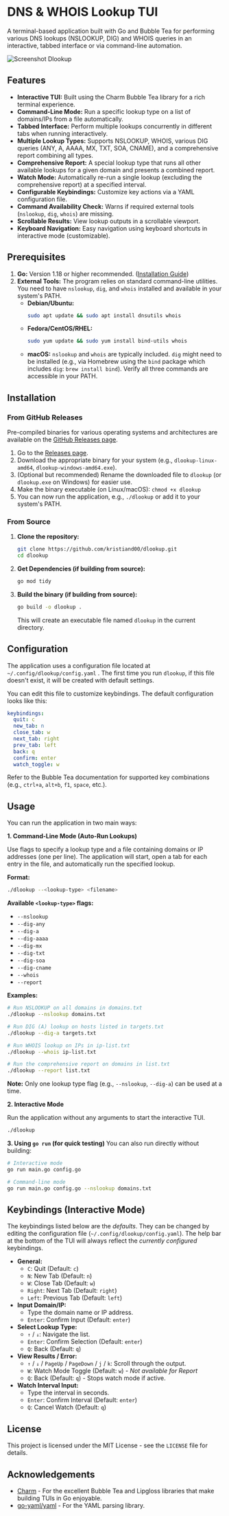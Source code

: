 # DNS & WHOIS Lookup TUI

A terminal-based application built with Go and Bubble Tea for performing various DNS lookups (NSLOOKUP, DIG) and WHOIS queries in an interactive, tabbed interface or via command-line automation.

![Screenshot Dlookup](https://github.com/kristiand00/dlookup/blob/main/preview.png?raw=true)

## Features

* **Interactive TUI:** Built using the Charm Bubble Tea library for a rich terminal experience.
* **Command-Line Mode:** Run a specific lookup type on a list of domains/IPs from a file automatically.
* **Tabbed Interface:** Perform multiple lookups concurrently in different tabs when running interactively.
* **Multiple Lookup Types:** Supports NSLOOKUP, WHOIS, various DIG queries (ANY, A, AAAA, MX, TXT, SOA, CNAME), and a comprehensive report combining all types.
* **Comprehensive Report:** A special lookup type that runs all other available lookups for a given domain and presents a combined report.
* **Watch Mode:** Automatically re-run a single lookup (excluding the comprehensive report) at a specified interval.
* **Configurable Keybindings:** Customize key actions via a YAML configuration file.
* **Command Availability Check:** Warns if required external tools (`nslookup`, `dig`, `whois`) are missing.
* **Scrollable Results:** View lookup outputs in a scrollable viewport.
* **Keyboard Navigation:** Easy navigation using keyboard shortcuts in interactive mode (customizable).

## Prerequisites

1.  **Go:** Version 1.18 or higher recommended. ([Installation Guide](https://go.dev/doc/install))
2.  **External Tools:** The program relies on standard command-line utilities. You need to have `nslookup`, `dig`, and `whois` installed and available in your system's PATH.
    * **Debian/Ubuntu:**
        ```bash
        sudo apt update && sudo apt install dnsutils whois
        ```
    * **Fedora/CentOS/RHEL:**
        ```bash
        sudo yum update && sudo yum install bind-utils whois
        ```
    * **macOS:** `nslookup` and `whois` are typically included. `dig` might need to be installed (e.g., via Homebrew using the `bind` package which includes `dig`: `brew install bind`). Verify all three commands are accessible in your PATH.

## Installation

### From GitHub Releases

Pre-compiled binaries for various operating systems and architectures are available on the [GitHub Releases page](https://github.com/kristiand00/dlookup/releases).

1. Go to the [Releases page](https://github.com/kristiand00/dlookup/releases).
2. Download the appropriate binary for your system (e.g., `dlookup-linux-amd64`, `dlookup-windows-amd64.exe`).
3. (Optional but recommended) Rename the downloaded file to `dlookup` (or `dlookup.exe` on Windows) for easier use.
4. Make the binary executable (on Linux/macOS): `chmod +x dlookup`
5. You can now run the application, e.g., `./dlookup` or add it to your system's PATH.

### From Source

1.  **Clone the repository:**
    ```bash
    git clone https://github.com/kristiand00/dlookup.git
    cd dlookup
    ```

2.  **Get Dependencies (if building from source):**
    ```bash
    go mod tidy
    ```

3.  **Build the binary (if building from source):**
    ```bash
    go build -o dlookup .
    ```
    This will create an executable file named `dlookup` in the current directory.

## Configuration

The application uses a configuration file located at `~/.config/dlookup/config.yaml` . The first time you run `dlookup`, if this file doesn't exist, it will be created with default settings.

You can edit this file to customize keybindings. The default configuration looks like this:

```yaml
keybindings:
  quit: c
  new_tab: n
  close_tab: w
  next_tab: right
  prev_tab: left
  back: q
  confirm: enter
  watch_toggle: w
```

Refer to the Bubble Tea documentation for supported key combinations (e.g., `ctrl+a`, `alt+b`, `f1`, `space`, etc.).

## Usage

You can run the application in two main ways:

**1. Command-Line Mode (Auto-Run Lookups)**

   Use flags to specify a lookup type and a file containing domains or IP addresses (one per line). The application will start, open a tab for each entry in the file, and automatically run the specified lookup.

   **Format:**
   ```bash
   ./dlookup --<lookup-type> <filename>
   ```

   **Available `<lookup-type>` flags:**
   * `--nslookup`
   * `--dig-any`
   * `--dig-a`
   * `--dig-aaaa`
   * `--dig-mx`
   * `--dig-txt`
   * `--dig-soa`
   * `--dig-cname`
   * `--whois`
   * `--report`

   **Examples:**
   ```bash
   # Run NSLOOKUP on all domains in domains.txt
   ./dlookup --nslookup domains.txt

   # Run DIG (A) lookup on hosts listed in targets.txt
   ./dlookup --dig-a targets.txt

   # Run WHOIS lookup on IPs in ip-list.txt
   ./dlookup --whois ip-list.txt

   # Run the comprehensive report on domains in list.txt
   ./dlookup --report list.txt
   ```
   **Note:** Only one lookup type flag (e.g., `--nslookup`, `--dig-a`) can be used at a time.

**2. Interactive Mode**

   Run the application without any arguments to start the interactive TUI.

   ```bash
   ./dlookup
   ```

**3. Using `go run` (for quick testing)**
   You can also run directly without building:
   ```bash
   # Interactive mode
   go run main.go config.go

   # Command-line mode
   go run main.go config.go --nslookup domains.txt
   ```

## Keybindings (Interactive Mode)

The keybindings listed below are the *defaults*. They can be changed by editing the configuration file (`~/.config/dlookup/config.yaml`). The help bar at the bottom of the TUI will always reflect the *currently configured* keybindings.

* **General:**
    * `C`: Quit (Default: `c`)
    * `N`: New Tab (Default: `n`)
    * `W`: Close Tab (Default: `w`)
    * `Right`: Next Tab (Default: `right`)
    * `Left`: Previous Tab (Default: `left`)
* **Input Domain/IP:**
    * Type the domain name or IP address.
    * `Enter`: Confirm Input (Default: `enter`)
* **Select Lookup Type:**
    * `↑` / `↓`: Navigate the list.
    * `Enter`: Confirm Selection (Default: `enter`)
    * `Q`: Back (Default: `q`)
* **View Results / Error:**
    * `↑` / `↓` / `PageUp` / `PageDown` / `j` / `k`: Scroll through the output.
    * `W`: Watch Mode Toggle (Default: `w`) - *Not available for Report*
    * `Q`: Back (Default: `q`) - Stops watch mode if active.
* **Watch Interval Input:**
    * Type the interval in seconds.
    * `Enter`: Confirm Interval (Default: `enter`)
    * `Q`: Cancel Watch (Default: `q`)

## License

This project is licensed under the MIT License - see the `LICENSE` file for details.

## Acknowledgements

* [Charm](https://charm.sh/) - For the excellent Bubble Tea and Lipgloss libraries that make building TUIs in Go enjoyable.
* [go-yaml/yaml](https://github.com/go-yaml/yaml) - For the YAML parsing library.
